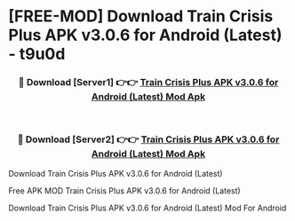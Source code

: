 # [FREE-MOD] Download Train Crisis Plus APK v3.0.6 for Android (Latest) - t9u0d


<div align="center">
<h3>🔴 Download [Server1] 👉👉 <a href="https://apk-comot.site?title=Train_Crisis_Plus_APK_v3.0.6_for_Android_(Latest)">Train Crisis Plus APK v3.0.6 for Android (Latest) Mod Apk</a></h3><br>

<h3>🔴 Download [Server2] 👉👉 <a href="https://apk-comot.site?title=Train_Crisis_Plus_APK_v3.0.6_for_Android_(Latest)">Train Crisis Plus APK v3.0.6 for Android (Latest) Mod Apk</a></h3>
</div>



Download Train Crisis Plus APK v3.0.6 for Android (Latest) 

Free APK MOD Train Crisis Plus APK v3.0.6 for Android (Latest) 

Download Train Crisis Plus APK v3.0.6 for Android (Latest) Mod For Android
